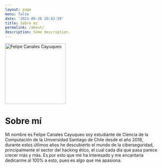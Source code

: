 ```yaml
---
layout: page
menu: false
date: '2021-09-26 20:42:59'
title: Sobre mí
permalink: /about/
description: Some description.
---
```


<img class="img-rounded" src="/assets/img/uploads/tenor.png" alt="Felipe Canales Cayuqueo" width="200">

# Sobre mí

Mi nombre es Felipe Canales Cayuqueo soy estudiante de Ciencia de la Computación de la Universidad Santiago de Chile desde el año 2018, durante estos útlimos años he descubierto el mundo de la ciberseguridad, principalmente el sector del hacking ético, el cual cada día que pasa parece crecer más y más. Es por esto que me ha interesado y me encantaría dedicarme al 100% a esto, pues es algo que me apasiona.

